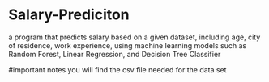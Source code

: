 # Salary-Prediciton
a program that predicts salary based on a given dataset, including age, city of residence, work experience, using machine learning models such as Random Forest, Linear Regression, and Decision Tree Classifier

#important notes
you will find the csv file needed for the data set


